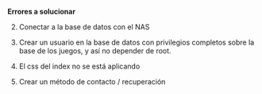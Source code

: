 **Errores a solucionar**

2. Conectar a la base de datos con el NAS
3. Crear un usuario en la base de datos con privilegios completos sobre la base de los juegos, y así no depender de root.

4. El css del index no se está aplicando
5. Crear un método de contacto / recuperación
